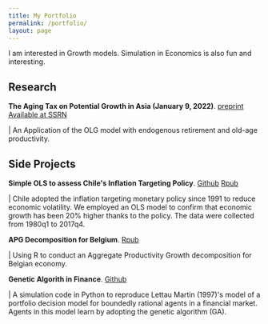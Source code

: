 ```yaml
---
title: My Portfolio
permalink: /portfolio/
layout: page
---
```


I am interested in Growth models. Simulation in Economics is also fun and interesting.

## Research

**The Aging Tax on Potential Growth in Asia (January 9, 2022)**. [preprint Available at SSRN](http://dx.doi.org/10.2139/ssrn.4028464])

| An Application of the OLG model with endogenous retirement and old-age productivity.
## Side Projects

**Simple OLS to assess Chile's Inflation Targeting Policy**.  [Github](https://github.com/thanhqtran/chile-inflationtarget-ols)   [Rpub](https://rpubs.com/thanhqtran/723473)

| Chile adopted the inflation targeting monetary policy since 1991 to reduce economic volatility. We employed an OLS model to confirm that economic growth has been 20% higher thanks to the policy. The data were collected from 1980q1 to 2017q4.

**APG Decomposition for Belgium**. [Rpub](https://rpubs.com/thanhqtran/775009)

| Using R to conduct an Aggregate Productivity Growth decomposition for Belgian economy.

**Genetic Algorith in Finance**. [Github](https://github.com/thanhqtran/finance-agents-GAlearning)

| A simulation code in Python to reproduce Lettau Martin (1997)'s model of a portfolio decision model for boundedly rational agents in a financial market. Agents in this model learn by adopting the genetic algorithm (GA).

